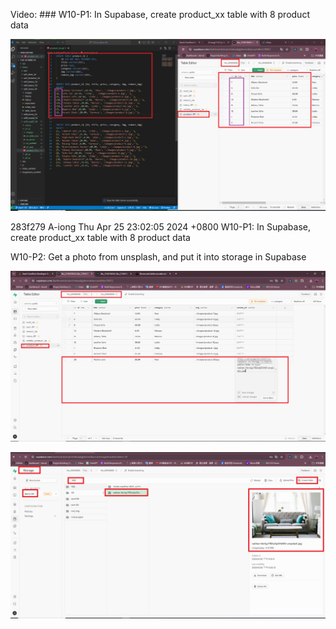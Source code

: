 Video: ### W10-P1: In Supabase, create product_xx table with 8 product data
 
![](w10-p1.png)

283f279 A-iong  Thu Apr 25 23:02:05 2024 +0800  W10-P1: In Supabase, create product_xx table with 8 product data


W10-P2: Get a photo from unsplash, and put it into storage in Supabase
 
![](w10-p2-1.png)
 
![](w10-p2-2.png)
